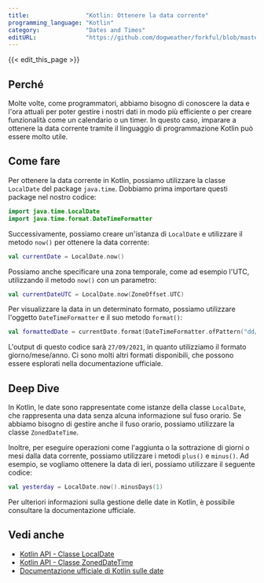 ```yaml
---
title:                "Kotlin: Ottenere la data corrente"
programming_language: "Kotlin"
category:             "Dates and Times"
editURL:              "https://github.com/dogweather/forkful/blob/master/content/it/kotlin/getting-the-current-date.md"
---
```


{{< edit_this_page >}}

## Perché

Molte volte, come programmatori, abbiamo bisogno di conoscere la data e l'ora attuali per poter gestire i nostri dati in modo più efficiente o per creare funzionalità come un calendario o un timer. In questo caso, imparare a ottenere la data corrente tramite il linguaggio di programmazione Kotlin può essere molto utile.

## Come fare

Per ottenere la data corrente in Kotlin, possiamo utilizzare la classe `LocalDate` del package `java.time`. Dobbiamo prima importare questi package nel nostro codice:

```Kotlin
import java.time.LocalDate
import java.time.format.DateTimeFormatter
```

Successivamente, possiamo creare un'istanza di `LocalDate` e utilizzare il metodo `now()` per ottenere la data corrente:

```Kotlin
val currentDate = LocalDate.now()
```

Possiamo anche specificare una zona temporale, come ad esempio l'UTC, utilizzando il metodo `now()` con un parametro:

```Kotlin
val currentDateUTC = LocalDate.now(ZoneOffset.UTC)
```

Per visualizzare la data in un determinato formato, possiamo utilizzare l'oggetto `DateTimeFormatter` e il suo metodo `format()`:

```Kotlin
val formattedDate = currentDate.format(DateTimeFormatter.ofPattern("dd/MM/yyyy"))
```

L'output di questo codice sarà `27/09/2021`, in quanto utilizziamo il formato giorno/mese/anno. Ci sono molti altri formati disponibili, che possono essere esplorati nella documentazione ufficiale.

## Deep Dive

In Kotlin, le date sono rappresentate come istanze della classe `LocalDate`, che rappresenta una data senza alcuna informazione sul fuso orario. Se abbiamo bisogno di gestire anche il fuso orario, possiamo utilizzare la classe `ZonedDateTime`.

Inoltre, per eseguire operazioni come l'aggiunta o la sottrazione di giorni o mesi dalla data corrente, possiamo utilizzare i metodi `plus()` e `minus()`. Ad esempio, se vogliamo ottenere la data di ieri, possiamo utilizzare il seguente codice:

```Kotlin
val yesterday = LocalDate.now().minusDays(1)
```

Per ulteriori informazioni sulla gestione delle date in Kotlin, è possibile consultare la documentazione ufficiale.

## Vedi anche

- [Kotlin API - Classe LocalDate](https://kotlinlang.org/api/latest/jvm/stdlib/kotlin/-local-date/)
- [Kotlin API - Classe ZonedDateTime](https://kotlinlang.org/api/latest/jvm/stdlib/kotlin/-zoned-date-time/)
- [Documentazione ufficiale di Kotlin sulle date](https://kotlinlang.org/docs/datetime.html)
